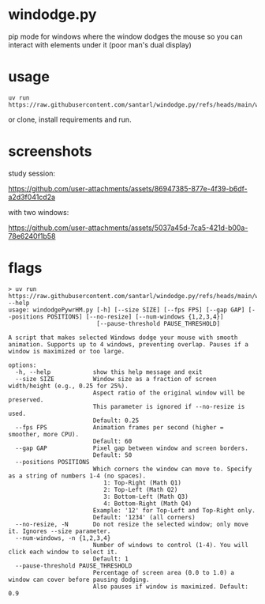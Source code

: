 # windodge.py
pip mode for windows where the window dodges the mouse so you can interact with elements under it (poor man's dual display)

# usage
```
uv run https://raw.githubusercontent.com/santarl/windodge.py/refs/heads/main/windodge.py
```
or clone, install requirements and run.

# screenshots
study session:

https://github.com/user-attachments/assets/86947385-877e-4f39-b6df-a2d3f041cd2a

with two windows:

https://github.com/user-attachments/assets/5037a45d-7ca5-421d-b00a-78e6240f1b58

# flags

```
> uv run https://raw.githubusercontent.com/santarl/windodge.py/refs/heads/main/windodge.py --help
usage: windodgePywrHM.py [-h] [--size SIZE] [--fps FPS] [--gap GAP] [--positions POSITIONS] [--no-resize] [--num-windows {1,2,3,4}]
                         [--pause-threshold PAUSE_THRESHOLD]

A script that makes selected Windows dodge your mouse with smooth animation. Supports up to 4 windows, preventing overlap. Pauses if a window is maximized or too large.

options:
  -h, --help            show this help message and exit
  --size SIZE           Window size as a fraction of screen width/height (e.g., 0.25 for 25%).
                        Aspect ratio of the original window will be preserved.
                        This parameter is ignored if --no-resize is used.
                        Default: 0.25
  --fps FPS             Animation frames per second (higher = smoother, more CPU).
                        Default: 60
  --gap GAP             Pixel gap between window and screen borders.
                        Default: 50
  --positions POSITIONS
                        Which corners the window can move to. Specify as a string of numbers 1-4 (no spaces).
                           1: Top-Right (Math Q1)
                           2: Top-Left (Math Q2)
                           3: Bottom-Left (Math Q3)
                           4: Bottom-Right (Math Q4)
                        Example: '12' for Top-Left and Top-Right only.
                        Default: '1234' (all corners)
  --no-resize, -N       Do not resize the selected window; only move it. Ignores --size parameter.
  --num-windows, -n {1,2,3,4}
                        Number of windows to control (1-4). You will click each window to select it.
                        Default: 1
  --pause-threshold PAUSE_THRESHOLD
                        Percentage of screen area (0.0 to 1.0) a window can cover before pausing dodging.
                        Also pauses if window is maximized. Default: 0.9
```
